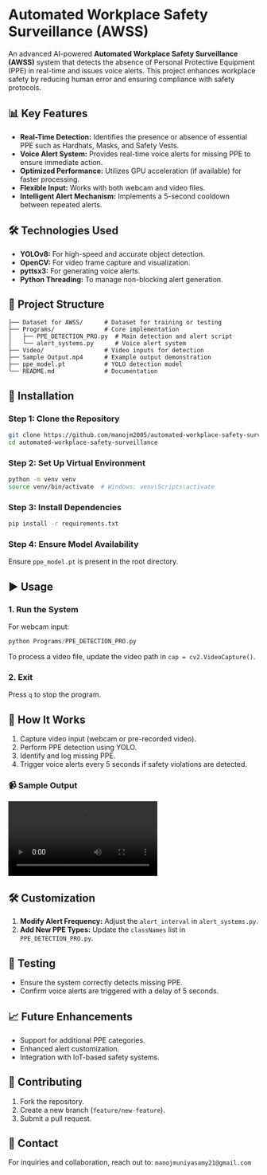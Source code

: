 # Automated Workplace Safety Surveillance (AWSS)

An advanced AI-powered **Automated Workplace Safety Surveillance (AWSS)** system that detects the absence of Personal Protective Equipment (PPE) in real-time and issues voice alerts. This project enhances workplace safety by reducing human error and ensuring compliance with safety protocols.

## 📊 Key Features

- **Real-Time Detection:** Identifies the presence or absence of essential PPE such as Hardhats, Masks, and Safety Vests.
- **Voice Alert System:** Provides real-time voice alerts for missing PPE to ensure immediate action.
- **Optimized Performance:** Utilizes GPU acceleration (if available) for faster processing.
- **Flexible Input:** Works with both webcam and video files.
- **Intelligent Alert Mechanism:** Implements a 5-second cooldown between repeated alerts.

## 🛠️ Technologies Used

- **YOLOv8:** For high-speed and accurate object detection.
- **OpenCV:** For video frame capture and visualization.
- **pyttsx3:** For generating voice alerts.
- **Python Threading:** To manage non-blocking alert generation.

## 📂 Project Structure

```
├── Dataset for AWSS/      # Dataset for training or testing
├── Programs/              # Core implementation
│   ├── PPE_DETECTION_PRO.py  # Main detection and alert script
│   └── alert_systems.py      # Voice alert system
├── Video/                 # Video inputs for detection
├── Sample Output.mp4      # Example output demonstration
├── ppe_model.pt           # YOLO detection model
└── README.md              # Documentation
```

## 📌 Installation

### Step 1: Clone the Repository
```bash
git clone https://github.com/manojm2005/automated-workplace-safety-surveillance.git
cd automated-workplace-safety-surveillance
```

### Step 2: Set Up Virtual Environment
```bash
python -m venv venv
source venv/bin/activate  # Windows: venv\Scripts\activate
```

### Step 3: Install Dependencies
```bash
pip install -r requirements.txt
```

### Step 4: Ensure Model Availability
Ensure `ppe_model.pt` is present in the root directory.

## ▶️ Usage

### 1. Run the System
For webcam input:
```python
python Programs/PPE_DETECTION_PRO.py
```

To process a video file, update the video path in `cap = cv2.VideoCapture()`.

### 2. Exit
Press `q` to stop the program.

## 🧠 How It Works

1. Capture video input (webcam or pre-recorded video).
2. Perform PPE detection using YOLO.
3. Identify and log missing PPE.
4. Trigger voice alerts every 5 seconds if safety violations are detected.

### 📹 Sample Output

![Sample Output](Video/sample_output.mp4)

## 🛠️ Customization

1. **Modify Alert Frequency:** Adjust the `alert_interval` in `alert_systems.py`.
2. **Add New PPE Types:** Update the `classNames` list in `PPE_DETECTION_PRO.py`.

## 🔬 Testing

- Ensure the system correctly detects missing PPE.
- Confirm voice alerts are triggered with a delay of 5 seconds.

## 📈 Future Enhancements

- Support for additional PPE categories.
- Enhanced alert customization.
- Integration with IoT-based safety systems.

## 🤝 Contributing

1. Fork the repository.
2. Create a new branch (`feature/new-feature`).
3. Submit a pull request.

## 📧 Contact

For inquiries and collaboration, reach out to: `manojmuniyasamy21@gmail.com`

